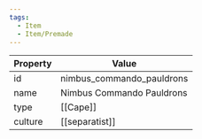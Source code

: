 ```yaml
---
tags:
  - Item
  - Item/Premade
---
```


| Property | Value                     |
| -------- | ------------------------- |
| id       | nimbus_commando_pauldrons |
| name     | Nimbus Commando Pauldrons |
| type     | [[Cape]]                  |
| culture  | [[separatist]]            |


